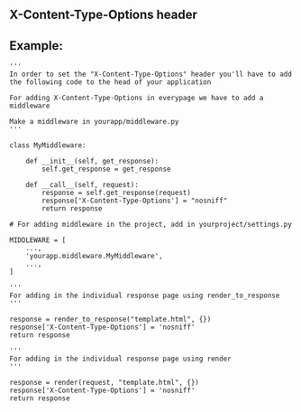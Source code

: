 X-Content-Type-Options header
-------

## Example:

    '''
    In order to set the "X-Content-Type-Options" header you'll have to add the following code to the head of your application

    For adding X-Content-Type-Options in everypage we have to add a middleware

    Make a middleware in yourapp/middleware.py
    '''

    class MyMiddleware:

    	def __init__(self, get_response):
        	self.get_response = get_response

    	def __call__(self, request):
        	response = self.get_response(request)
        	response['X-Content-Type-Options'] = "nosniff"
        	return response
   	
   	# For adding middleware in the project, add in yourproject/settings.py

   	MIDDLEWARE = [
    	...,
    	'yourapp.middleware.MyMiddleware',
    	...,
	]	

	'''
	For adding in the individual response page using render_to_response
	'''

	response = render_to_response("template.html", {})
	response['X-Content-Type-Options'] = 'nosniff'
	return response

	'''
	For adding in the individual response page using render
	'''

	response = render(request, "template.html", {})
	response['X-Content-Type-Options'] = 'nosniff'
	return response
